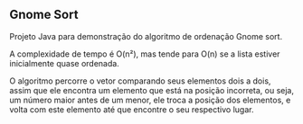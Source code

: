 ## Gnome Sort

Projeto Java para demonstração do algoritmo de ordenação Gnome sort.

A complexidade de tempo é O(n²), mas tende para O(n) se a lista estiver inicialmente quase ordenada.

O algoritmo percorre o vetor comparando seus elementos dois a dois, assim que ele encontra um elemento
que está na posição incorreta, ou seja, um número maior antes de um menor, ele troca a posição dos elementos, e
volta com este elemento até que encontre o seu respectivo lugar.

